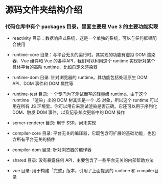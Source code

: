 # 源码文件夹结构介绍

### 代码仓库中有个 packages 目录，里面主要是 Vue 3 的主要功能实现

- reactivity 目录：数据响应式系统，这是一个单独的系统，可以与任何框架配合使用

- runtime-core 目录：与平台无关的运行时。其实现的功能有虚拟 DOM 渲染器、Vue 组件和 Vue 的各种API，我们可以利用这个 runtime 实现针对某个具体平台的高阶 runtime，比如自定义渲染器

- runtime-dom 目录: 针对浏览器的 runtime。其功能包括处理原生 DOM API、DOM 事件和 DOM 属性等

- runtime-test 目录: 一个专门为了测试而写的轻量级 runtime。由于这个 rumtime 「渲染」出的 DOM 树其实是一个 JS 对象，所以这个 runtime 可以用在所有 JS 环境里。你可以用它来测试渲染是否正确。它还可以用于序列化 DOM、触发 DOM 事件，以及记录某次更新中的 DOM 操作

- server-renderer 目录: 用于 SSR，尚未实现

- compiler-core 目录: 平台无关的编译器，它既包含可扩展的基础功能，也包含所有平台无关的插件

- compiler-dom 目录: 针对浏览器的编译器

- shared 目录: 没有暴露任何 API，主要包含了一些平台无关的内部帮助方法

- vue 目录: 用于构建「完整」版本，引用了上面提到的 runtime 和 compiler目录





